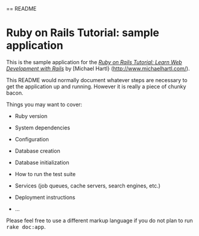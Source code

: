 == README
# Ruby on Rails Tutorial: sample application

This is the sample application for the [*Ruby on Rails Tutorial: Learn Web Development with Rails*](http://www.railstutorial.org/) by [Michael Hartl} (http://www.michaelhartl.com/).

This README would normally document whatever steps are necessary to get the
application up and running.  However it is really a piece of chunky bacon.

Things you may want to cover:

* Ruby version

* System dependencies

* Configuration

* Database creation

* Database initialization

* How to run the test suite

* Services (job queues, cache servers, search engines, etc.)

* Deployment instructions

* ...


Please feel free to use a different markup language if you do not plan to run
<tt>rake doc:app</tt>.
